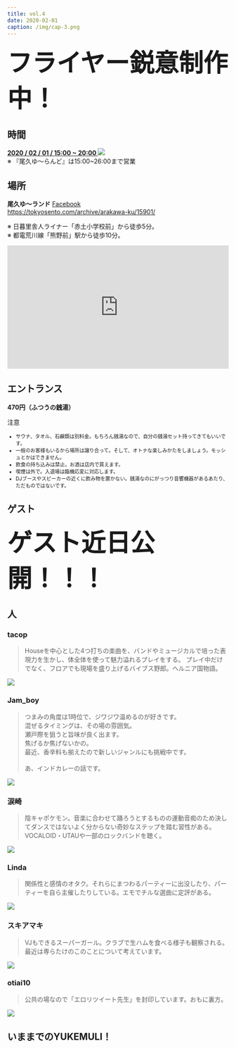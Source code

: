 ```yaml
---
title: vol.4
date: 2020-02-01
caption: /img/cap-3.png
---
```


<a class="twitter-share-button"
    href="https://twitter.com/intent/tweet?text=わいわい&hashtag=yukemuli&url=https%3A%2F%2Fyukemuli.dance%2Fevents%2F20200201-vol4%2F"
    data-size="large" ></a>
<script async src="https://platform.twitter.com/widgets.js" charset="utf-8"></script>

<!-- <img src="/img/cap-3.png" > -->

<span style="font-weight: bold; font-size: 4em;">フライヤー鋭意制作中！</span>

## 時間

<div class="r-2">
  <div>
    <b>
      <a
        target="_blank"
        href="https://www.google.com/calendar/event?action=TEMPLATE&dates=20200201T150000/20200201T200000&text=YUKEMULI vol.4&location=尾久ゆ〜ランド熊野前, 日本、〒116-0012 東京都荒川区東尾久５丁目２７−５
        &details=%E3%80%90%E5%8D%8A%E5%B9%B4%E3%81%AB%E4%B8%80%E5%BA%A6%E3%81%AE%E3%81%8A%E6%A5%BD%E3%81%97%E3%81%BF%E3%80%91%0A%23YUKEMULI%20%E5%86%AC%E3%81%AE%E9%99%A3%EF%BC%81%0A%0A%E9%8A%AD%E6%B9%AFDJ%E3%82%A4%E3%83%99%E3%83%B3%E3%83%88%E3%80%81YUKEMULI%E3%80%82%0A%E4%BB%8A%E5%9B%9E%E3%82%82%E3%80%8C%E5%B0%BE%E4%B9%85%E3%82%86%E3%80%9C%E3%83%A9%E3%83%B3%E3%83%89%E3%80%8D%E3%82%92%E3%81%8A%E5%80%9F%E3%82%8A%E3%81%97%E3%81%A6%E9%96%8B%E5%82%AC%E8%87%B4%E3%81%97%E3%81%BE%E3%81%99%EF%BC%81%0A(link%3A%20https%3A%2F%2Ftokyosento.com%2Fcolumn%2F21371%2F)%20tokyosento.com%2Fcolumn%2F21371%2F%0A%0A%E7%9A%86%E6%A7%98%E3%81%AE%E3%81%94%E6%9D%A5%E5%A0%B4%E3%80%81%E5%BF%83%E3%82%88%E3%82%8A%E3%81%8A%E5%BE%85%E3%81%A1%E7%94%B3%E3%81%97%E4%B8%8A%E3%81%92%E3%81%BE%E3%81%99%EF%BC%81%0A%0A%E6%97%A5%E6%99%82%3A2%2F1(%E5%9C%9F)15%3A00-%0A%E5%A0%B4%E6%89%80%3A%E5%B0%BE%E4%B9%85%E3%82%86%E3%80%9C%E3%83%A9%E3%83%B3%E3%83%89%0A%E6%96%99%E9%87%91%3A%E5%85%A5%E6%B9%AF%E6%96%99(%C2%A5460~)%0A%0Ahttps%3A%2F%2Ftwitter.com%2Fhashtag%2FYUKEMULI%3Fsrc%3Dhashtag_click%26f%3Dlive
        ">
        2020 / 02 / 01 / 15:00 ~ 20:00 <img class="calendar" src="https://www.google.com/calendar/images/ext/gc_button1_ja.gif" />
      </a>
    </b>
  </div>
  <div>
    ※ 『尾久ゆ〜らんど』は15:00~26:00まで営業
  </div>
</div>

## 場所

<div class="r-2">
  <div>
    <div style="padding-right: 8px">
      <b>尾久ゆ〜ランド</b> <a href="https://www.facebook.com/%E5%B0%BE%E4%B9%85%E3%82%86%E3%83%A9%E3%83%B3%E3%83%89%E7%86%8A%E9%87%8E%E5%89%8D-490350624341150/">Facebook</a><br>
      <a href="https://tokyosento.com/archive/arakawa-ku/15901/">https://tokyosento.com/archive/arakawa-ku/15901/</a>
      <p>
        ※ 日暮里舎人ライナー「赤土小学校前」から徒歩5分。<br>
        ※ 都電荒川線「熊野前」駅から徒歩10分。
      </p>
    </div>
  </div>
  <div>
    <iframe
      src="https://www.google.com/maps/embed?pb=!1m14!1m8!1m3!1d6476.453753501523!2d139.767147!3d35.745228!3m2!1i1024!2i768!4f13.1!3m3!1m2!1s0x0%3A0xcdce36828aaafd82!2z5bC-5LmF44KG44Cc44Op44Oz44OJ54aK6YeO5YmN!5e0!3m2!1sja!2sjp!4v1559656952097!5m2!1sja!2sjp"
      width="100%"
      height="280"
      frameborder="0"
      style="border:0" allowfullscreen></iframe>
  </div>
</div>

## エントランス

**470円（ふつうの銭湯）**

注意

<ul style="font-size: 0.8em">
<li>サウナ、タオル、石鹸類は別料金。もちろん銭湯なので、自分の銭湯セット持ってきてもいいです。</li>
<li>一般のお客様もいるから場所は譲り合って。そして、オトナな楽しみかたをしましょう。モッシュとかはできません。</li>
<li>飲食の持ち込みは禁止。お酒は店内で買えます。</li>
<li>喫煙は外で。入退場は臨機応変に対応します。</li>
<li>DJブースやスピーカーの近くに飲み物を置かない。銭湯なのにがっつり音響機器があるあたり、ただものではないです。</li>
</ul>

## ゲスト

<span style="font-weight: bold; font-size: 4em;">ゲスト近日公開！！！</span>

<!-- ## タイムテーブル

|            |            |
|:----------:|:----------:|
| 15:00-15:50 | otiai10 |
| 15:50-16:40 | 涙崎 |
| 16:40-17:30 | Linda |
| 17:30-18:20 | スキアマキ |
| 18:20-19:10 | Jam_boy |
| 19:10-20:00 | tacop | -->



## 人

<div class="regulars">
  <div>
    <div>
      <h3 id="tacop">tacop</h3>
      <blockquote>
        Houseを中心とした4つ打ちの楽曲を、バンドやミュージカルで培った表現力を生かし、体全体を使って魅力溢れるプレイをする。 プレイ中だけでなく、フロアでも現場を盛り上げるバイブス野郎。ヘルニア国物語。
      </blockquote>
    </div>
    <div>
      <img src="/img/prof/tacop.jpg" >
    </div>
  </div>
  <div>
    <div>
      <h3 id="jam_boy">Jam_boy</h3>
      <blockquote>
        つまみの角度は1時位で、ジワジワ温めるのが好きです。<br>
        混ぜるタイミングは、その場の雰囲気。<br>
        瀬戸際を狙うと旨味が良く出ます。<br>
        焦げるか焦げないかの。<br>
        最近、香辛料も揃えたので新しいジャンルにも挑戦中です。<br><br>
        あ、インドカレーの話です。
      </blockquote>
    </div>
    <div>
      <img src="/img/prof/jamboy.jpg" >
    </div>
  </div>
  <div>
    <div>
      <h3 id="ruisaki">涙崎</h3>
      <blockquote>陰キャポケモン。音楽に合わせて踊ろうとするものの運動音痴のため決してダンスではないよく分からない奇妙なステップを踏む習性がある。VOCALOID・UTAUや一部のロックバンドを聴く。</blockquote>
    </div>
    <div>
      <img src="/img/prof/ruisaki.jpg" >
    </div>
  </div>
  <div>
    <div>
      <h3 id="linda">Linda</h3>
      <blockquote>関係性と感情のオタク。それらにまつわるパーティーに出没したり、パーティーを自ら主催したりしている。エモでチルな選曲に定評がある。</blockquote>
    </div>
    <div>
      <img src="/img/prof/linda.jpg" >
    </div>
  </div>
  <div>
    <div>
      <h3 id="sukiamaki">スキアマキ</h3>
      <blockquote>VJもできるスーパーガール。クラブで生ハムを食べる様子も観察される。最近は専らたけのこのことについて考えています。</blockquote>
    </div>
    <div>
      <img src="/img/prof/sukiamaki.jpg" >
    </div>
  </div>
  <div>
    <div>
      <h3 id="otiai10">otiai10</h3>
      <blockquote>
      公共の場なので「エロリツイート先生」を封印しています。おもに裏方。
      </blockquote>
    </div>
    <div>
      <img src="/img/prof/otiai.jpg" >
    </div>
  </div>
</div>


## いままでのYUKEMULI！

<div id="moment-container"></div>

<script>
setTimeout(function() {
  twttr.widgets.createMoment(
    '1085213241574182913',
    document.getElementById('moment-container'),
    {limit: 16}
  );
}, 4000);
</script>
